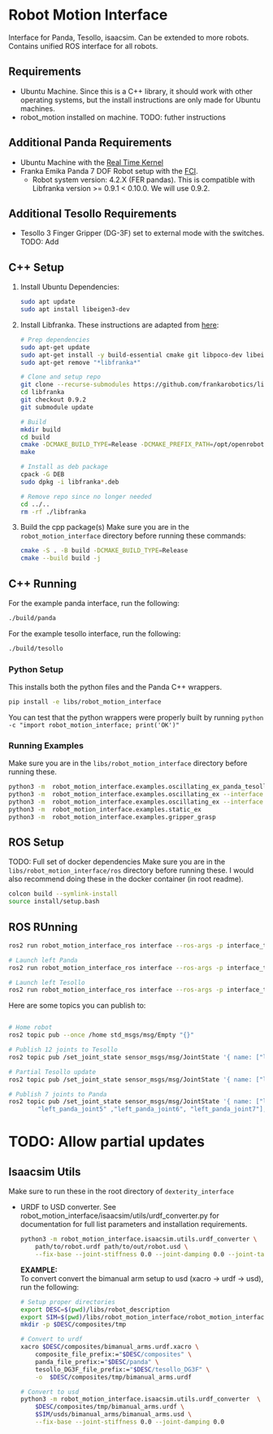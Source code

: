 # Robot Motion Interface
Interface for Panda, Tesollo, isaacsim. Can be extended to more robots. Contains unified ROS interface for all robots.

## Requirements
* Ubuntu Machine. Since this is a C++ library, it should work with other operating systems, but the install instructions are only made for Ubuntu machines.
* robot_motion installed on machine. TODO: futher instructions

## Additional Panda Requirements
* Ubuntu Machine with the [Real Time Kernel](https://frankaemika.github.io/docs/installation_linux.html#setting-up-the-real-time-kernel)
* Franka Emika Panda 7 DOF Robot setup with the [FCI](https://frankaemika.github.io/docs/getting_started.html).
	* Robot system version: 4.2.X (FER pandas). This is compatible with Libfranka version >= 0.9.1 < 0.10.0. We will use 0.9.2.

## Additional Tesollo Requirements
* Tesollo 3 Finger Gripper (DG-3F) set to external mode with the switches. TODO: Add

## C++ Setup
1. Install Ubuntu Dependencies:
    ```bash
    sudo apt update
    sudo apt install libeigen3-dev
    ```
2. Install Libfranka. These instructions are adapted from [here](https://github.com/frankarobotics/libfranka):
    ```bash
    # Prep dependencies
    sudo apt-get update
    sudo apt-get install -y build-essential cmake git libpoco-dev libeigen3-dev libfmt-dev
    sudo apt-get remove "*libfranka*"

    # Clone and setup repo
    git clone --recurse-submodules https://github.com/frankarobotics/libfranka.git
    cd libfranka
    git checkout 0.9.2
    git submodule update

    # Build
    mkdir build
    cd build
    cmake -DCMAKE_BUILD_TYPE=Release -DCMAKE_PREFIX_PATH=/opt/openrobots/lib/cmake -DBUILD_TESTS=OFF ..
    make

    # Install as deb package
    cpack -G DEB
    sudo dpkg -i libfranka*.deb

    # Remove repo since no longer needed
    cd ../..
    rm -rf ./libfranka
    ```
3. Build the cpp package(s)
    Make sure you are in the `robot_motion_interface` directory before running these commands:
    ```bash
    cmake -S . -B build -DCMAKE_BUILD_TYPE=Release
    cmake --build build -j
    ```

## C++ Running
For the example panda interface, run the following:
```bash
./build/panda
```

For the example tesollo interface, run the following:
```bash
./build/tesollo
```



### Python Setup

This installs both the python files and the Panda C++ wrappers.
```bash
pip install -e libs/robot_motion_interface
```
You can test that the python wrappers were properly built by running `python -c "import robot_motion_interface; print('OK')"`


### Running Examples

Make sure you are in the `libs/robot_motion_interface` directory before running these.
```bash
python3 -m  robot_motion_interface.examples.oscillating_ex_panda_tesollo
python3 -m  robot_motion_interface.examples.oscillating_ex --interface panda
python3 -m  robot_motion_interface.examples.oscillating_ex --interface isaacsim
python3 -m  robot_motion_interface.examples.static_ex
python3 -m  robot_motion_interface.examples.gripper_grasp
```

## ROS Setup
TODO: Full set of docker dependencies
Make sure you are in the `libs/robot_motion_interface/ros` directory before running these. I would also recommend doing these in the docker container (in root readme).

```bash
colcon build --symlink-install
source install/setup.bash
```
## ROS RUnning
```bash
ros2 run robot_motion_interface_ros interface --ros-args -p interface_type:=panda -p config_path:=/workspace/libs/robot_motion_interface/ros/src/robot_motion_interface_ros/config/left_panda_config.yaml

# Launch left Panda
ros2 run robot_motion_interface_ros interface --ros-args -p interface_type:=panda -p config_path:=/workspace/libs/robot_motion_interface/ros/src/robot_motion_interface_ros/config/left_panda_config.yaml

# Launch left Tesollo
ros2 run robot_motion_interface_ros interface --ros-args -p interface_type:=tesollo -p config_path:=../src/robot_motion_interface/tesollo/config/left_tesollo_config.yaml
```

Here are some topics you can publish to:
```bash

# Home robot
ros2 topic pub --once /home std_msgs/msg/Empty "{}" 

# Publish 12 joints to Tesollo
ros2 topic pub /set_joint_state sensor_msgs/msg/JointState '{ name: ["left_F1M1", "left_F1M2", "left_F1M3", "left_F1M4", "left_F2M1", "left_F2M2", "left_F2M3", "left_F2M4", "left_F3M1", "left_F3M2", "left_F3M3", "left_F3M4", ], position: [0.1, 0.1, 0.1, 0.1, 0.1, 0.1, 0.1, 0.1, 0.1, 0.1, 0.1, 0.1]}' --once

# Partial Tesollo update
ros2 topic pub /set_joint_state sensor_msgs/msg/JointState '{ name: ["left_F1M1"], position: [-0.1]}' --once

# Publish 7 joints to Panda
ros2 topic pub /set_joint_state sensor_msgs/msg/JointState '{ name: ["left_panda_joint1", "left_panda_joint2", "left_panda_joint3", "left_panda_joint4", 
        "left_panda_joint5" ,"left_panda_joint6", "left_panda_joint7"], position: [0.00, -1.05, 0.0, -2.36, 0.0, 1.57, 0.79]}' --once

```

# TODO: Allow partial updates

## Isaacsim Utils
Make sure to run these in the root directory of `dexterity_interface`

* URDF to USD converter. See robot_motion_interface/isaacsim/utils/urdf_converter.py for documentation for full list parameters and installation requirements.

    ```bash
    python3 -m robot_motion_interface.isaacsim.utils.urdf_converter \
        path/to/robot.urdf path/to/out/robot.usd \
        --fix-base --joint-stiffness 0.0 --joint-damping 0.0 --joint-target-type none 
    ```

    **EXAMPLE:** <br>
    To convert convert the bimanual arm setup to usd (xacro -> urdf -> usd), run the following: 
    ```bash
    # Setup proper directories
    export DESC=$(pwd)/libs/robot_description
    export SIM=$(pwd)/libs/robot_motion_interface/robot_motion_interface_py/src/robot_motion_interface/isaacsim
    mkdir -p $DESC/composites/tmp

    # Convert to urdf
    xacro $DESC/composites/bimanual_arms.urdf.xacro \
        composite_file_prefix:="$DESC/composites" \
        panda_file_prefix:="$DESC/panda" \
        tesollo_DG3F_file_prefix:="$DESC/tesollo_DG3F" \
        -o  $DESC/composites/tmp/bimanual_arms.urdf

    # Convert to usd
    python3 -m robot_motion_interface.isaacsim.utils.urdf_converter  \
        $DESC/composites/tmp/bimanual_arms.urdf \
        $SIM/usds/bimanual_arms/bimanual_arms.usd \
        --fix-base --joint-stiffness 0.0 --joint-damping 0.0
    ```

